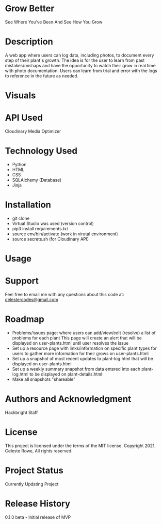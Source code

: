# Grow Better
See Where You’ve Been And See How You Grow

# Description
A web app where users can log data, including photos, to document every step of their plant's growth. The idea is for the user to learn from past mistakes/mishaps and have the opportunity to watch their grow in real time with photo documentation. Users can learn from trial and error with the logs to reference in the future as needed. 

# Visuals

# API Used
Cloudinary Media Optimizer

# Technology Used
* Python
* HTML
* CSS
* SQLAlchemy (Database)
* Jinja

# Installation
* git clone
* Virtual Studio was used (version control)
* pip3 install requirements.txt
* source env/bin/activate (work in virutal environment)
* source secrets.sh (for Cloudinary API)

# Usage

# Support 
Feel free to email me with any questions about this code at: celestercodes@gmail.com 

# Roadmap
* Problems/issues page: where users can add/view/edit (resolve) a list of problems for each plant
This page will create an alert that will be displayed on user-plants.html until user resolves the issue
* Set up a resource page with links/information on specific plant types for users to gather more information for their grows on user-plants.html
* Set up a snapshot of most recent updates to plant-log.html that will be displayed on user-plants.html
* Set up a weekly summary snapshot from data entered into each plant-log.html to be displayed on plant-details.html 
* Make all snapshots "shareable" 

# Authors and Acknowledgment
Hackbright Staff 

# License
This project is licensed under the terms of the MIT license.
Copyright 2021, Celeste Rowe, All rights reserved.

# Project Status
Currently Updating Project

# Release History
0.1.0 beta - Initial release of MVP
